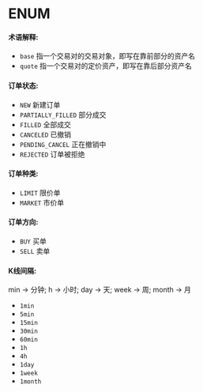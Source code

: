 # ENUM

#### **术语解释:**

* `base` 指一个交易对的交易对象，即写在靠前部分的资产名
* `quote` 指一个交易对的定价资产，即写在靠后部分资产名

#### **订单状态:**

* `NEW` 新建订单
* `PARTIALLY_FILLED`  部分成交
* `FILLED`  全部成交
* `CANCELED`  已撤销
* `PENDING_CANCEL` 正在撤销中
* `REJECTED` 订单被拒绝

#### **订单种类:**

* `LIMIT` 限价单
* `MARKET`  市价单

#### **订单方向:**

* `BUY` 买单
* `SELL` 卖单

#### **K线间隔:**

min -> 分钟; h -> 小时; day -> 天; week -> 周; month -> 月

* `1min`
* `5min`
* `15min`
* `30min`
* `60min`
* `1h`
* `4h`
* `1day`
* `1week`
* `1month`
